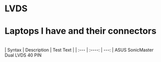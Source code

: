 # LVDS

# Laptops I have and their connectors
<br>
| Syntax      | Description | Test Text     |
| :---        |    :----:   |          ---: |
ASUS           SonicMaster              Dual LVDS 40 PIN
